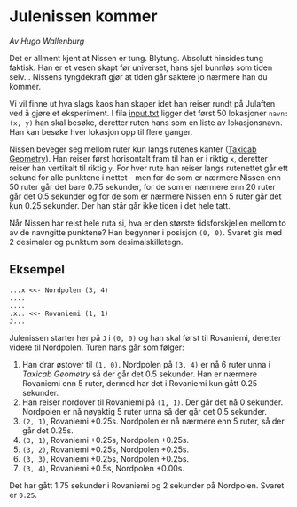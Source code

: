 ﻿# Julenissen kommer

_Av Hugo Wallenburg_

Det er allment kjent at Nissen er tung. Blytung. Absolutt hinsides tung faktisk. Han er et vesen skapt før universet, hans sjel bunnløs som tiden selv... Nissens tyngdekraft gjør at tiden går saktere jo nærmere han du kommer.

Vi vil finne ut hva slags kaos han skaper idet han reiser rundt på Julaften ved å gjøre et eksperiment. I fila [input.txt](input.txt) ligger det først 50 lokasjoner `navn: (x, y)` han skal besøke, deretter ruten hans som en liste av lokasjonsnavn. Han kan besøke hver lokasjon opp til flere ganger.

Nissen beveger seg mellom ruter kun langs rutenes kanter ([Taxicab Geometry](https://en.wikipedia.org/wiki/Taxicab_geometry)). Han reiser først horisontalt fram til han er i riktig `x`, deretter reiser han vertikalt til riktig `y`. For hver rute han reiser langs rutenettet går ett sekund for alle punktene i nettet - men for de som er nærmere Nissen enn 50 ruter går det bare 0.75 sekunder, for de som er nærmere enn 20 ruter går det 0.5 sekunder og for de som er nærmere Nissen enn 5 ruter går det kun 0.25 sekunder. Der han står går ikke tiden i det hele tatt.

Når Nissen har reist hele ruta si, hva er den største tidsforskjellen mellom to av de navngitte punktene? Han begynner i posisjon `(0, 0)`. Svaret gis med 2 desimaler og punktum som desimalskilletegn.

## Eksempel

```
...x <<- Nordpolen (3, 4)
....
....
.x.. <<- Rovaniemi (1, 1)
J...
```

Julenissen starter her på `J` i `(0, 0)` og han skal først til Rovaniemi, deretter videre til Nordpolen. Turen hans går som følger:

1.  Han drar østover til `(1, 0)`. Nordpolen på `(3, 4)` er nå 6 ruter unna i _Taxicab Geometry_ så der går det 0.5 sekunder. Han er nærmere Rovaniemi enn 5 ruter, dermed har det i Rovaniemi kun gått 0.25 sekunder.
2.  Han reiser nordover til Rovaniemi på `(1, 1)`. Der går det nå 0 sekunder. Nordpolen er nå nøyaktig 5 ruter unna så der går det 0.5 sekunder.
3.  `(2, 1)`, Rovaniemi +0.25s. Nordpolen er nå nærmere enn 5 ruter, så der går det 0.25s.
4.  `(3, 1)`, Rovaniemi +0.25s, Nordpolen +0.25s.
5.  `(3, 2)`, Rovaniemi +0.25s, Nordpolen +0.25s.
6.  `(3, 3)`, Rovaniemi +0.25s, Nordpolen +0.25s.
7.  `(3, 4)`, Rovaniemi +0.5s, Nordpolen +0.00s.

Det har gått 1.75 sekunder i Rovaniemi og 2 sekunder på Nordpolen. Svaret er `0.25`.
